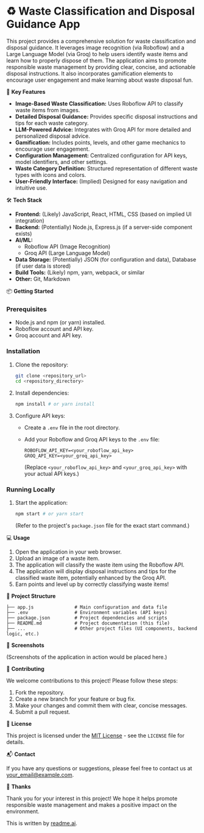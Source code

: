 # ♻️ Waste Classification and Disposal Guidance App

This project provides a comprehensive solution for waste classification and disposal guidance. It leverages image recognition (via Roboflow) and a Large Language Model (via Groq) to help users identify waste items and learn how to properly dispose of them. The application aims to promote responsible waste management by providing clear, concise, and actionable disposal instructions. It also incorporates gamification elements to encourage user engagement and make learning about waste disposal fun.

🚀 **Key Features**

*   **Image-Based Waste Classification:** Uses Roboflow API to classify waste items from images.
*   **Detailed Disposal Guidance:** Provides specific disposal instructions and tips for each waste category.
*   **LLM-Powered Advice:** Integrates with Groq API for more detailed and personalized disposal advice.
*   **Gamification:** Includes points, levels, and other game mechanics to encourage user engagement.
*   **Configuration Management:** Centralized configuration for API keys, model identifiers, and other settings.
*   **Waste Category Definition:** Structured representation of different waste types with icons and colors.
*   **User-Friendly Interface:** (Implied) Designed for easy navigation and intuitive use.

🛠️ **Tech Stack**

*   **Frontend:** (Likely) JavaScript, React, HTML, CSS (based on implied UI integration)
*   **Backend:** (Potentially) Node.js, Express.js (if a server-side component exists)
*   **AI/ML:**
    *   Roboflow API (Image Recognition)
    *   Groq API (Large Language Model)
*   **Data Storage:** (Potentially) JSON (for configuration and data), Database (if user data is stored)
*   **Build Tools:** (Likely) npm, yarn, webpack, or similar
*   **Other:** Git, Markdown

📦 **Getting Started**

### Prerequisites

*   Node.js and npm (or yarn) installed.
*   Roboflow account and API key.
*   Groq account and API key.

### Installation

1.  Clone the repository:

    ```bash
    git clone <repository_url>
    cd <repository_directory>
    ```

2.  Install dependencies:

    ```bash
    npm install # or yarn install
    ```

3.  Configure API keys:

    *   Create a `.env` file in the root directory.
    *   Add your Roboflow and Groq API keys to the `.env` file:

        ```
        ROBOFLOW_API_KEY=<your_roboflow_api_key>
        GROQ_API_KEY=<your_groq_api_key>
        ```

        (Replace `<your_roboflow_api_key>` and `<your_groq_api_key>` with your actual API keys.)

### Running Locally

1.  Start the application:

    ```bash
    npm start # or yarn start
    ```

    (Refer to the project's `package.json` file for the exact start command.)

💻 **Usage**

1.  Open the application in your web browser.
2.  Upload an image of a waste item.
3.  The application will classify the waste item using the Roboflow API.
4.  The application will display disposal instructions and tips for the classified waste item, potentially enhanced by the Groq API.
5.  Earn points and level up by correctly classifying waste items!

📂 **Project Structure**

```
├── app.js               # Main configuration and data file
├── .env                 # Environment variables (API keys)
├── package.json         # Project dependencies and scripts
├── README.md            # Project documentation (this file)
├── ...                  # Other project files (UI components, backend logic, etc.)
```

📸 **Screenshots**

(Screenshots of the application in action would be placed here.)

🤝 **Contributing**

We welcome contributions to this project! Please follow these steps:

1.  Fork the repository.
2.  Create a new branch for your feature or bug fix.
3.  Make your changes and commit them with clear, concise messages.
4.  Submit a pull request.

📝 **License**

This project is licensed under the [MIT License](LICENSE) - see the `LICENSE` file for details.

📬 **Contact**

If you have any questions or suggestions, please feel free to contact us at [your_email@example.com](mailto:your_email@example.com).

💖 **Thanks**

Thank you for your interest in this project! We hope it helps promote responsible waste management and makes a positive impact on the environment.

This is written by [readme.ai](https://readme-generator-phi.vercel.app/).
